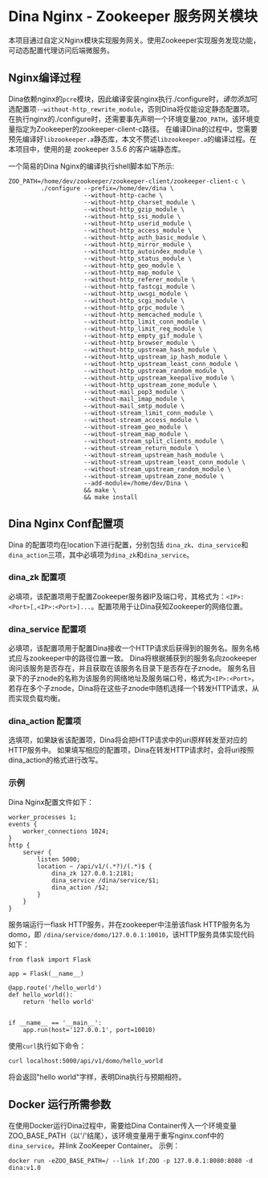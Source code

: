 # Dina Nginx - Zookeeper 服务网关模块

本项目通过自定义Nginx模块实现服务网关。使用Zookeeper实现服务发现功能，可动态配置代理访问后端微服务。

## Nginx编译过程

Dina依赖nginx的`pcre`模块，因此编译安装nginx执行./configure时，*请勿添加*可选配置项`--without-http_rewrite_module`，否则Dina将仅能设定静态配置项。
在执行nginx的./configure时，还需要事先声明一个环境变量`ZOO_PATH`，该环境变量指定为Zookeeper的zookeeper-client-c路径。
在编译Dina的过程中，您需要预先编译好`libzookeeper.a`静态库，本文不赘述`libzookeeper.a`的编译过程。在本项目中，使用的是 zookeeper 3.5.6 的客户端静态库。

一个简易的Dina Nginx的编译执行shell脚本如下所示:
```
ZOO_PATH=/home/dev/zookeeper/zookeeper-client/zookeeper-client-c \
         ./configure --prefix=/home/dev/dina \
                     --without-http-cache \
                     --without-http_charset_module \
                     --without-http_gzip_module \
                     --without-http_ssi_module \
                     --without-http_userid_module \
                     --without-http_access_module \
                     --without-http_auth_basic_module \
                     --without-http_mirror_module \
                     --without-http_autoindex_module \
                     --without-http_status_module \
                     --without-http_geo_module \
                     --without-http_map_module \
                     --without-http_referer_module \
                     --without-http_fastcgi_module \
                     --without-http_uwsgi_module \
                     --without-http_scgi_module \
                     --without-http_grpc_module \
                     --without-http_memcached_module \
                     --without-http_limit_conn_module \
                     --without-http_limit_req_module \
                     --without-http_empty_gif_module \
                     --without-http_browser_module \
                     --without-http_upstream_hash_module \
                     --without-http_upstream_ip_hash_module \
                     --without-http_upstream_least_conn_module \
                     --without-http_upstream_random_module \
                     --without-http_upstream_keepalive_module \
                     --without-http_upstream_zone_module \
                     --without-mail_pop3_module \
                     --without-mail_imap_module \
                     --without-mail_smtp_module \
                     --without-stream_limit_conn_module \
                     --without-stream_access_module \
                     --without-stream_geo_module \
                     --without-stream_map_module \
                     --without-stream_split_clients_module \
                     --without-stream_return_module \
                     --without-stream_upstream_hash_module \
                     --without-stream_upstream_least_conn_module \
                     --without-stream_upstream_random_module \
                     --without-stream_upstream_zone_module \
                     --add-module=/home/dev/Dina \
                     && make \
                     && make install
```
## Dina Nginx Conf配置项

Dina 的配置项均在location下进行配置，分别包括 `dina_zk`、`dina_service`和`dina_action`三项，其中必填项为`dina_zk`和`dina_service`。

### dina\_zk 配置项

必填项，该配置项用于配置Zookeeper服务器IP及端口号，其格式为：`<IP>:<Port>[,<IP>:<Port>]...`。配置项用于让Dina获知Zookeeper的网络位置。

### dina\_service 配置项

必填项，该配置项用于配置Dina接收一个HTTP请求后获得到的服务名。服务名格式应与zookeeper中的路径位置一致。
Dina将根据捕获到的服务名向zookeeper询问该服务是否存在，并且获取在该服务名目录下是否存在子znode。
服务名目录下的子znode的名称为该服务的网络地址及服务端口号，格式为`<IP>:<Port>`，
若存在多个子znode，Dina将在这些子znode中随机选择一个转发HTTP请求，从而实现负载均衡。


### dina\_action 配置项

选填项，如果缺省该配置项，Dina将会把HTTP请求中的uri原样转发至对应的HTTP服务中。
如果填写相应的配置项，Dina在转发HTTP请求时，会将uri按照dina\_action的格式进行改写。

### 示例

Dina Nginx配置文件如下：
```
worker_processes 1;
events {
    worker_connections 1024;
}
http {
    server {
        listen 5000;
        location ~ /api/v1/(.*?)/(.*)$ {
            dina_zk 127.0.0.1:2181;
            dina_service /dina/service/$1;
            dina_action /$2;
        }
    }
}

```

服务端运行一flask HTTP服务，并在zookeeper中注册该flask HTTP服务名为domo，即 `/dina/service/domo/127.0.0.1:10010`，该HTTP服务具体实现代码如下：

```
from flask import Flask

app = Flask(__name__)

@app.route('/hello_world')
def hello_world():
    return 'hello world'


if __name__ == '__main__':
    app.run(host='127.0.0.1', port=10010)
```

使用`curl`执行如下命令：

```
curl localhost:5000/api/v1/domo/hello_world
```

将会返回"hello world"字样，表明Dina执行与预期相符。


## Docker 运行所需参数
在使用Docker运行Dina过程中，需要给Dina Container传入一个环境变量ZOO\_BASE\_PATH（以'/'结尾），该环境变量用于重写nginx.conf中的`dina_service`。并link ZooKeeper Container。
示例：
```
docker run -eZOO_BASE_PATH=/ --link 1f:ZOO -p 127.0.0.1:8080:8080 -d dina:v1.0
```
